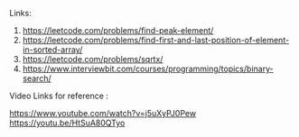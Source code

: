 Links:
1. https://leetcode.com/problems/find-peak-element/
2. https://leetcode.com/problems/find-first-and-last-position-of-element-in-sorted-array/
3. https://leetcode.com/problems/sqrtx/
4. https://www.interviewbit.com/courses/programming/topics/binary-search/


Video Links for reference : 

https://www.youtube.com/watch?v=j5uXyPJ0Pew
https://youtu.be/HtSuA80QTyo

